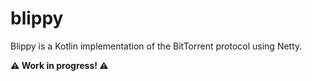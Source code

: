 # blippy

Blippy is a Kotlin implementation of the BitTorrent protocol using Netty.

**⚠️ Work in progress! ⚠️**